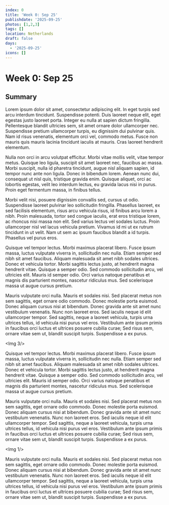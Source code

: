 ```yaml
---
index: 0
title: 'Week 0: Sep 25'
publishdate: '2025-09-25'
photos: [1,2,3]
tags: []
location: Netherlands
draft: false
days:
  - '2025-09-25'
icons: []
---
```

# Week 0: Sep 25

## Summary

Lorem ipsum dolor sit amet, consectetur adipiscing elit. In eget turpis sed arcu interdum tincidunt. Suspendisse potenti. Duis laoreet neque elit, eget egestas justo laoreet porta. Integer eu nulla at sapien dictum fringilla. Pellentesque blandit ultricies sem, sit amet ornare dolor ullamcorper nec. Suspendisse pretium ullamcorper turpis, eu dignissim dui pulvinar quis. Nam id risus venenatis, elementum orci vel, commodo metus. Fusce non mauris quis mauris lacinia tincidunt iaculis at mauris. Cras laoreet hendrerit elementum.

Nulla non orci in arcu volutpat efficitur. Morbi vitae mollis velit, vitae tempor metus. Quisque leo ligula, suscipit sit amet laoreet nec, faucibus ac massa. Morbi suscipit, nulla id pharetra tincidunt, augue nisl aliquam sapien, id tempor nunc ante non ligula. Donec in bibendum lorem. Aenean nunc dui, consequat ut nisl quis, tristique gravida enim. Quisque aliquet, orci ac lobortis egestas, velit leo interdum lectus, eu gravida lacus nisi in purus. Proin eget fermentum massa, in finibus tellus.

Morbi velit nisi, posuere dignissim convallis sed, cursus ut odio. Suspendisse laoreet pulvinar leo sollicitudin fringilla. Phasellus laoreet, ex sed facilisis elementum, risus arcu vehicula risus, id finibus arcu lorem a nibh. Proin malesuada, tortor sed congue iaculis, erat eros tristique lorem, ac rhoncus nisi massa non elit. Sed varius lectus vel sodales luctus. Proin ullamcorper nisl vel lacus vehicula pretium. Vivamus id mi ut ex rutrum tincidunt in ut velit. Nam ut sem ac ipsum faucibus blandit a id turpis. Phasellus vel purus eros.

Quisque vel tempor lectus. Morbi maximus placerat libero. Fusce ipsum massa, luctus vulputate viverra in, sollicitudin nec nulla. Etiam semper sed nibh sit amet faucibus. Aliquam malesuada sit amet nibh sodales ultrices. Donec et vehicula tortor. Morbi sagittis lectus justo, at hendrerit magna hendrerit vitae. Quisque a semper odio. Sed commodo sollicitudin arcu, vel ultricies elit. Mauris id semper odio. Orci varius natoque penatibus et magnis dis parturient montes, nascetur ridiculus mus. Sed scelerisque massa ut augue cursus pretium.

Mauris vulputate orci nulla. Mauris et sodales nisi. Sed placerat metus non sem sagittis, eget ornare odio commodo. Donec molestie porta euismod. Donec aliquam cursus nisi at bibendum. Donec gravida ante sit amet nunc vestibulum venenatis. Nunc non laoreet eros. Sed iaculis neque id elit ullamcorper tempor. Sed sagittis, neque a laoreet vehicula, turpis urna ultrices tellus, id vehicula nisi purus vel eros. Vestibulum ante ipsum primis in faucibus orci luctus et ultrices posuere cubilia curae; Sed risus sem, ornare vitae sem ut, blandit suscipit turpis. Suspendisse a ex purus.

<Img 3/>

Quisque vel tempor lectus. Morbi maximus placerat libero. Fusce ipsum massa, luctus vulputate viverra in, sollicitudin nec nulla. Etiam semper sed nibh sit amet faucibus. Aliquam malesuada sit amet nibh sodales ultrices. Donec et vehicula tortor. Morbi sagittis lectus justo, at hendrerit magna hendrerit vitae. Quisque a semper odio. Sed commodo sollicitudin arcu, vel ultricies elit. Mauris id semper odio. Orci varius natoque penatibus et magnis dis parturient montes, nascetur ridiculus mus. Sed scelerisque massa ut augue cursus pretium.

Mauris vulputate orci nulla. Mauris et sodales nisi. Sed placerat metus non sem sagittis, eget ornare odio commodo. Donec molestie porta euismod. Donec aliquam cursus nisi at bibendum. Donec gravida ante sit amet nunc vestibulum venenatis. Nunc non laoreet eros. Sed iaculis neque id elit ullamcorper tempor. Sed sagittis, neque a laoreet vehicula, turpis urna ultrices tellus, id vehicula nisi purus vel eros. Vestibulum ante ipsum primis in faucibus orci luctus et ultrices posuere cubilia curae; Sed risus sem, ornare vitae sem ut, blandit suscipit turpis. Suspendisse a ex purus.

<Img 1/>

Mauris vulputate orci nulla. Mauris et sodales nisi. Sed placerat metus non sem sagittis, eget ornare odio commodo. Donec molestie porta euismod. Donec aliquam cursus nisi at bibendum. Donec gravida ante sit amet nunc vestibulum venenatis. Nunc non laoreet eros. Sed iaculis neque id elit ullamcorper tempor. Sed sagittis, neque a laoreet vehicula, turpis urna ultrices tellus, id vehicula nisi purus vel eros. Vestibulum ante ipsum primis in faucibus orci luctus et ultrices posuere cubilia curae; Sed risus sem, ornare vitae sem ut, blandit suscipit turpis. Suspendisse a ex purus.